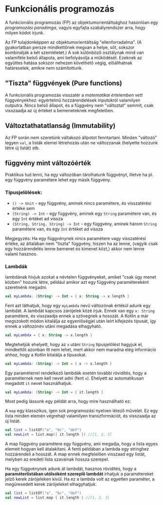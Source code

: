 # Funkcionális programozás

A funkcionális programozás (FP) az objektumorientáltsághoz hasonlóan egy _programozási paradimga_, vagyis egyfajta
szabályrendszer arra, hogy milyen kódot írjunk.

Az FP tulajdonképpen az objektumorientáltság "ellenforradalma". (A gyakorlatban persze mindkettőnek megvan a helye, sőt,
sokszor kombinálják a két szemléletet.) A sok különböző osztálynak mind van valamiféle belső
állapota, ami befolyásolja a működését. Ezeknek az együttes hatása sokszor nehezen követhető végig, előállhatnak
határesetek, amikre nem számítottunk.

## "Tiszta" függvények (Pure functions)

A funkcionális programozás visszatér a *matematikai értelemben vett* függvényekhez: egyértelmű hozzárendelések
inputokról valamilyen outputra. Nincs belső állapot, és a függvény nem "változtat" semmit, csak visszaadja az új értéket
a bemeneteknek megfelelően.

## Változtathatatlanság (Immutability)

Az FP során nem szeretünk váltakozó állpotot fenntartani. Minden "változó" legyen `val`, a listák elemei létrehozás után
ne változzanak (helyette hozzunk létre új listát) stb.

## függvény mint változóérték

Praktikus tud lenni, ha egy változóban tárolhatunk függvényt, illetve ha pl. egy függvény paramétere lehet egy másik
függvény.

### Típusjelölések:

- `() -> Unit` - egy függvény, aminek nincs paramétere, és visszatérési értéke sem
- `(String) -> Int` - egy függvény, aminek egy `String` paramétere van, és egy `Int` értéket ad vissza
- `(String, String, String) -> Int` - egy függvény, aminek három `String` paramétere van, és egy `Int` értéket ad vissza

Megjegyzés: Ha egy függvénynek nincs paramétere vagy visszatérési értéke, az általában nem "tiszta" függvény, hiszen
ha az lenne, (vagyik csak egy hozzárendelés lenne bemenet és kimenet közt,) akkor nem lenne valami hasznos.

### Lambdák

lambdának hívjuk azokat a névtelen függvényeket, amiket "csak úgy menet közben" hozunk létre, például amikor azt egy
függvény paramétereként szeretnénk megadni.

```kotlin
val myLambda: (String) -> Int = { x: String -> x.length }
```

Fent azt láthatjuk, hogy egy `myLambda` nevű változónak értékül adunk egy lambdát. A lambdát kapcsos zárójelek közé
írjuk. Ennek van egy `x: String` paramétere, és visszaadja ennek a szövegnek a hosszát. A Kotlin a már megszokott módon
kitalálja az egyenlőségjel után leírt kifejezés típusát, így ennek a változónév utáni megadása elhagyható.

```kotlin
val myLambda = { x: String -> x.length }
```

Megtehetjük ehelyett, hogy az `x` utáni `String` típusjelölést hagyjuk el, mindkettőt azonban itt nem lehet, mert akkor
nem maradna elég információ ahhoz, hogy a Kotlin kitalálja a típusokat.

```kotlin
val myLambda: (String) -> Int = { x -> x.length }
```

Egy paraméterrel rendelkező lambdák esetén további rövidítés, hogy a paraméternek nem kell nevet adni (fent `x`).
Ehelyett az automatikusan megadott `it` nevet használhatjuk.

```kotlin
val myLambda: (String) -> Int = { it.length }
```

Most pedig lássunk egy példát arra, hogy mire használható ez:

A `map` egy klasszikus, igen sok programozási nyelven létező művelet. Ez egy lista minden elemén végrehajt valamilyen
transzformációt, és visszaadja az új listát.

```kotlin
val list = listOf("a", "bc", "def")
val newList = list.map({ it.length }) //[1, 2, 3]
```

A map függvény paramétere egy függvény, ami megadja, hogy a lista egyes elemeit hogyan kell átalakítani. A fenti
példában a lambda egy stringhez hozzárendeli a hosszát. A map ennek megfelelően visszaad egy listát, melyben az eredeti
lista szavainak hossza szerepel.

Ha egy függvénynek adunk át lambdát, hasznos rövidítés, hogy a **paraméterlistában utólsóként szereplő lambdát**
írhatjuk a paramétereket jelző kerek zárójeleken kívül. Ha ez a lambda volt az egyetlen paraméter, a megüresedett kerek
zárójeleket elhagyhatjuk.

```kotlin
val list = listOf("a", "bc", "def")
val newList = list.map { it.length } //[1, 2, 3]
```
